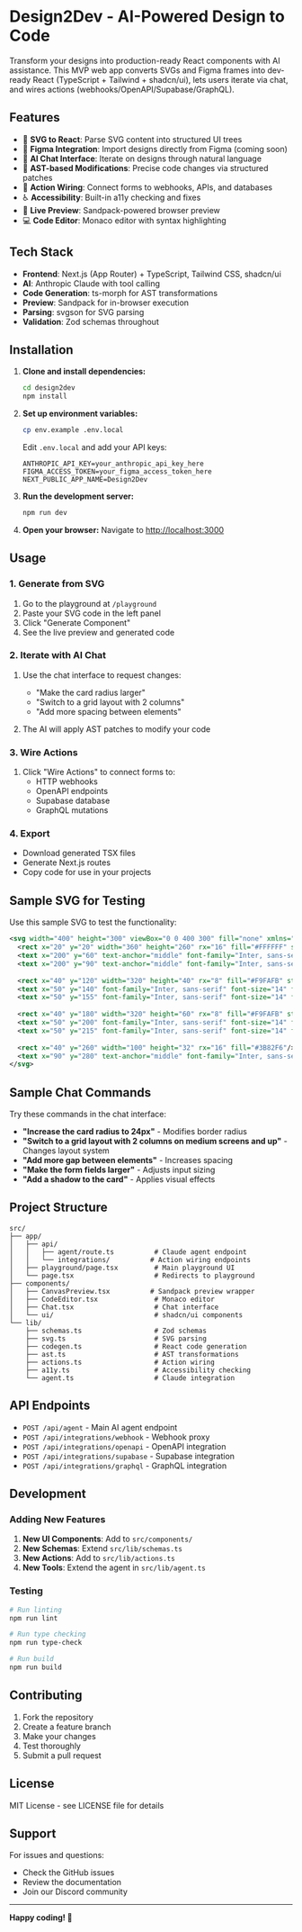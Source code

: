 # Design2Dev - AI-Powered Design to Code

Transform your designs into production-ready React components with AI assistance. This MVP web app converts SVGs and Figma frames into dev-ready React (TypeScript + Tailwind + shadcn/ui), lets users iterate via chat, and wires actions (webhooks/OpenAPI/Supabase/GraphQL).

## Features

- 🎨 **SVG to React**: Parse SVG content into structured UI trees
- 🎯 **Figma Integration**: Import designs directly from Figma (coming soon)
- 🤖 **AI Chat Interface**: Iterate on designs through natural language
- 🔧 **AST-based Modifications**: Precise code changes via structured patches
- 🔗 **Action Wiring**: Connect forms to webhooks, APIs, and databases
- ♿ **Accessibility**: Built-in a11y checking and fixes
- 📱 **Live Preview**: Sandpack-powered browser preview
- 💻 **Code Editor**: Monaco editor with syntax highlighting

## Tech Stack

- **Frontend**: Next.js (App Router) + TypeScript, Tailwind CSS, shadcn/ui
- **AI**: Anthropic Claude with tool calling
- **Code Generation**: ts-morph for AST transformations
- **Preview**: Sandpack for in-browser execution
- **Parsing**: svgson for SVG parsing
- **Validation**: Zod schemas throughout

## Installation

1. **Clone and install dependencies:**
   ```bash
   cd design2dev
   npm install
   ```

2. **Set up environment variables:**
   ```bash
   cp env.example .env.local
   ```
   
   Edit `.env.local` and add your API keys:
   ```env
   ANTHROPIC_API_KEY=your_anthropic_api_key_here
   FIGMA_ACCESS_TOKEN=your_figma_access_token_here
   NEXT_PUBLIC_APP_NAME=Design2Dev
   ```

3. **Run the development server:**
   ```bash
   npm run dev
   ```

4. **Open your browser:**
   Navigate to [http://localhost:3000](http://localhost:3000)

## Usage

### 1. Generate from SVG

1. Go to the playground at `/playground`
2. Paste your SVG code in the left panel
3. Click "Generate Component"
4. See the live preview and generated code

### 2. Iterate with AI Chat

1. Use the chat interface to request changes:
   - "Make the card radius larger"
   - "Switch to a grid layout with 2 columns"
   - "Add more spacing between elements"

2. The AI will apply AST patches to modify your code

### 3. Wire Actions

1. Click "Wire Actions" to connect forms to:
   - HTTP webhooks
   - OpenAPI endpoints
   - Supabase database
   - GraphQL mutations

### 4. Export

- Download generated TSX files
- Generate Next.js routes
- Copy code for use in your projects

## Sample SVG for Testing

Use this sample SVG to test the functionality:

```svg
<svg width="400" height="300" viewBox="0 0 400 300" fill="none" xmlns="http://www.w3.org/2000/svg">
  <rect x="20" y="20" width="360" height="260" rx="16" fill="#FFFFFF" stroke="#E5E7EB" stroke-width="2"/>
  <text x="200" y="60" text-anchor="middle" font-family="Inter, sans-serif" font-size="24" font-weight="600" fill="#111827">Feature Request Card</text>
  <text x="200" y="90" text-anchor="middle" font-family="Inter, sans-serif" font-size="16" fill="#6B7280">Submit your ideas and feedback</text>
  
  <rect x="40" y="120" width="320" height="40" rx="8" fill="#F9FAFB" stroke="#D1D5DB" stroke-width="1"/>
  <text x="50" y="140" font-family="Inter, sans-serif" font-size="14" fill="#374151">Title</text>
  <text x="50" y="155" font-family="Inter, sans-serif" font-size="14" fill="#9CA3AF">Enter a short summary</text>
  
  <rect x="40" y="180" width="320" height="60" rx="8" fill="#F9FAFB" stroke="#D1D5DB" stroke-width="1"/>
  <text x="50" y="200" font-family="Inter, sans-serif" font-size="14" fill="#374151">Description</text>
  <text x="50" y="215" font-family="Inter, sans-serif" font-size="14" fill="#9CA3AF">Describe your idea in detail</text>
  
  <rect x="40" y="260" width="100" height="32" rx="16" fill="#3B82F6"/>
  <text x="90" y="280" text-anchor="middle" font-family="Inter, sans-serif" font-size="14" font-weight="500" fill="#FFFFFF">Submit</text>
</svg>
```

## Sample Chat Commands

Try these commands in the chat interface:

- **"Increase the card radius to 24px"** - Modifies border radius
- **"Switch to a grid layout with 2 columns on medium screens and up"** - Changes layout system
- **"Add more gap between elements"** - Increases spacing
- **"Make the form fields larger"** - Adjusts input sizing
- **"Add a shadow to the card"** - Applies visual effects

## Project Structure

```
src/
├── app/
│   ├── api/
│   │   ├── agent/route.ts          # Claude agent endpoint
│   │   └── integrations/          # Action wiring endpoints
│   ├── playground/page.tsx         # Main playground UI
│   └── page.tsx                    # Redirects to playground
├── components/
│   ├── CanvasPreview.tsx          # Sandpack preview wrapper
│   ├── CodeEditor.tsx              # Monaco editor
│   ├── Chat.tsx                    # Chat interface
│   └── ui/                         # shadcn/ui components
└── lib/
    ├── schemas.ts                  # Zod schemas
    ├── svg.ts                      # SVG parsing
    ├── codegen.ts                  # React code generation
    ├── ast.ts                      # AST transformations
    ├── actions.ts                  # Action wiring
    ├── a11y.ts                     # Accessibility checking
    └── agent.ts                    # Claude integration
```

## API Endpoints

- `POST /api/agent` - Main AI agent endpoint
- `POST /api/integrations/webhook` - Webhook proxy
- `POST /api/integrations/openapi` - OpenAPI integration
- `POST /api/integrations/supabase` - Supabase integration
- `POST /api/integrations/graphql` - GraphQL integration

## Development

### Adding New Features

1. **New UI Components**: Add to `src/components/`
2. **New Schemas**: Extend `src/lib/schemas.ts`
3. **New Actions**: Add to `src/lib/actions.ts`
4. **New Tools**: Extend the agent in `src/lib/agent.ts`

### Testing

```bash
# Run linting
npm run lint

# Run type checking
npm run type-check

# Run build
npm run build
```

## Contributing

1. Fork the repository
2. Create a feature branch
3. Make your changes
4. Test thoroughly
5. Submit a pull request

## License

MIT License - see LICENSE file for details

## Support

For issues and questions:
- Check the GitHub issues
- Review the documentation
- Join our Discord community

---

**Happy coding! 🚀**